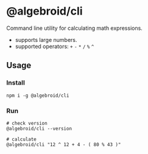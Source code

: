 # @algebroid/cli

Command line utility for calculating math expressions.
- supports large numbers.
- supported operators: `+` `-` `*` `/` `%` `^`

## Usage

### Install
`npm i -g @algebroid/cli`
### Run
```
# check version
@algebroid/cli --version

# calculate
@algebroid/cli "12 ^ 12 + 4 - ( 80 % 43 )"
```
